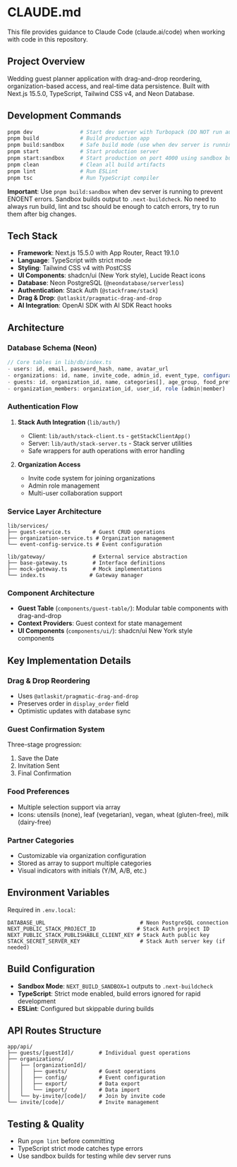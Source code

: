 # CLAUDE.md

This file provides guidance to Claude Code (claude.ai/code) when working with code in this repository.

## Project Overview

Wedding guest planner application with drag-and-drop reordering, organization-based access, and real-time data persistence. Built with Next.js 15.5.0, TypeScript, Tailwind CSS v4, and Neon Database.

## Development Commands

```bash
pnpm dev               # Start dev server with Turbopack (DO NOT run automatically)
pnpm build             # Build production app
pnpm build:sandbox     # Safe build mode (use when dev server is running)
pnpm start             # Start production server
pnpm start:sandbox     # Start production on port 4000 using sandbox build
pnpm clean             # Clean all build artifacts
pnpm lint              # Run ESLint
pnpm tsc               # Run TypeScript compiler
```

**Important**: Use `pnpm build:sandbox` when dev server is running to prevent ENOENT errors. Sandbox builds output to `.next-buildcheck`.
No need to always run build, lint and tsc should be enough to catch errors, try to run them after big changes.

## Tech Stack

- **Framework**: Next.js 15.5.0 with App Router, React 19.1.0
- **Language**: TypeScript with strict mode
- **Styling**: Tailwind CSS v4 with PostCSS
- **UI Components**: shadcn/ui (New York style), Lucide React icons
- **Database**: Neon PostgreSQL (`@neondatabase/serverless`)
- **Authentication**: Stack Auth (`@stackframe/stack`)
- **Drag & Drop**: `@atlaskit/pragmatic-drag-and-drop`
- **AI Integration**: OpenAI SDK with AI SDK React hooks

## Architecture

### Database Schema (Neon)

```typescript
// Core tables in lib/db/index.ts
- users: id, email, password_hash, name, avatar_url
- organizations: id, name, invite_code, admin_id, event_type, configuration (JSONB)
- guests: id, organization_id, name, categories[], age_group, food_preferences[], confirmation_stage, display_order
- organization_members: organization_id, user_id, role (admin|member)
```

### Authentication Flow

1. **Stack Auth Integration** (`lib/auth/`)
   - Client: `lib/auth/stack-client.ts` - `getStackClientApp()`
   - Server: `lib/auth/stack-server.ts` - Stack server utilities
   - Safe wrappers for auth operations with error handling

2. **Organization Access**
   - Invite code system for joining organizations
   - Admin role management
   - Multi-user collaboration support

### Service Layer Architecture

```
lib/services/
├── guest-service.ts       # Guest CRUD operations
├── organization-service.ts # Organization management
└── event-config-service.ts # Event configuration

lib/gateway/               # External service abstraction
├── base-gateway.ts        # Interface definitions
├── mock-gateway.ts        # Mock implementations
└── index.ts              # Gateway manager
```

### Component Architecture

- **Guest Table** (`components/guest-table/`): Modular table components with drag-and-drop
- **Context Providers**: Guest context for state management
- **UI Components** (`components/ui/`): shadcn/ui New York style components

## Key Implementation Details

### Drag & Drop Reordering
- Uses `@atlaskit/pragmatic-drag-and-drop` 
- Preserves order in `display_order` field
- Optimistic updates with database sync

### Guest Confirmation System
Three-stage progression:
1. Save the Date
2. Invitation Sent
3. Final Confirmation

### Food Preferences
- Multiple selection support via array
- Icons: utensils (none), leaf (vegetarian), vegan, wheat (gluten-free), milk (dairy-free)

### Partner Categories
- Customizable via organization configuration
- Stored as array to support multiple categories
- Visual indicators with initials (Y/M, A/B, etc.)

## Environment Variables

Required in `.env.local`:
```
DATABASE_URL                              # Neon PostgreSQL connection
NEXT_PUBLIC_STACK_PROJECT_ID             # Stack Auth project ID
NEXT_PUBLIC_STACK_PUBLISHABLE_CLIENT_KEY # Stack Auth public key
STACK_SECRET_SERVER_KEY                   # Stack Auth server key (if needed)
```

## Build Configuration

- **Sandbox Mode**: `NEXT_BUILD_SANDBOX=1` outputs to `.next-buildcheck`
- **TypeScript**: Strict mode enabled, build errors ignored for rapid development
- **ESLint**: Configured but skippable during builds

## API Routes Structure

```
app/api/
├── guests/[guestId]/        # Individual guest operations
├── organizations/
│   ├── [organizationId]/
│   │   ├── guests/          # Guest operations
│   │   ├── config/          # Event configuration
│   │   ├── export/          # Data export
│   │   └── import/          # Data import
│   └── by-invite/[code]/    # Join by invite code
└── invite/[code]/           # Invite management
```

## Testing & Quality

- Run `pnpm lint` before committing
- TypeScript strict mode catches type errors
- Use sandbox builds for testing while dev server runs
